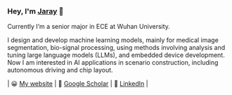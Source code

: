 ### Hey, I'm [Jaray](https://skylanding.github.io) 👋

Currently I‘m a senior major in ECE at Wuhan University.

I design and develop machine learning models, mainly for medical image segmentation, bio-signal processing, using methods involving analysis and tuning large language models (LLMs), and embedded device development. Now I am interested in AI applications in scenario construction, including autonomous driving and chip layout.


| 😀 [My website](https://skylanding.github.io) | 📜 [Google Scholar](https://scholar.google.com/citations?user=Mmbvwu0AAAAJ) | 🤝 [LinkedIn](https://www.linkedin.com/in/yu-li-a089a6282/) |

